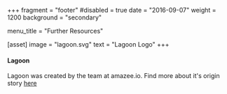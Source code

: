 +++
fragment = "footer"
#disabled = true
date = "2016-09-07"
weight = 1200
background = "secondary"

menu_title = "Further Resources"

[asset]
  image = "lagoon.svg"
  text = "Lagoon Logo"
+++

#### Lagoon

Lagoon was created by the team at amazee.io. Find more about it's origin story [here](https://www.amazee.io/blog/post/introducing-lagoon-amazee-io-s-fully-open-source-docker-in-production-system)
